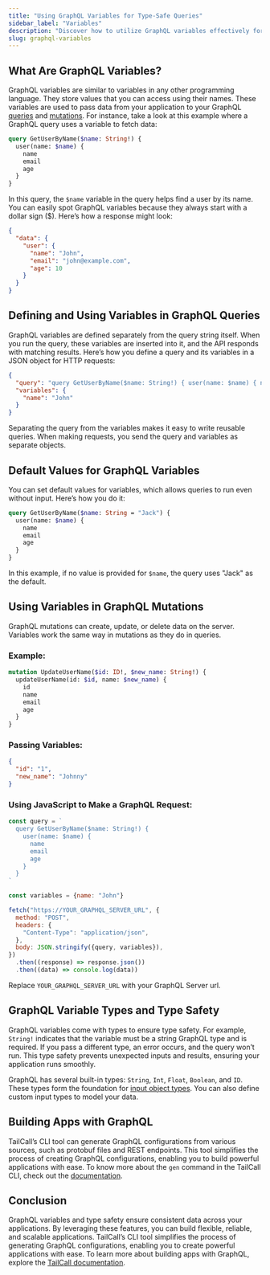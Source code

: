 ```yaml
---
title: "Using GraphQL Variables for Type-Safe Queries"
sidebar_label: "Variables"
description: "Discover how to utilize GraphQL variables effectively for type-safe queries. Learn best practices and examples to enhance your application's performance and reliability."
slug: graphql-variables
---
```


## What Are GraphQL Variables?

GraphQL variables are similar to variables in any other programming language. They store values that you can access using their names. These variables are used to pass data from your application to your GraphQL [queries](queries.md) and [mutations](mutations.md). For instance, take a look at this example where a GraphQL query uses a variable to fetch data:

```graphql
query GetUserByName($name: String!) {
  user(name: $name) {
    name
    email
    age
  }
}
```

In this query, the `$name` variable in the query helps find a user by its name. You can easily spot GraphQL variables because they always start with a dollar sign ($). Here’s how a response might look:

```json
{
  "data": {
    "user": {
      "name": "John",
      "email": "john@example.com",
      "age": 10
    }
  }
}
```

## Defining and Using Variables in GraphQL Queries

GraphQL variables are defined separately from the query string itself. When you run the query, these variables are inserted into it, and the API responds with matching results. Here’s how you define a query and its variables in a JSON object for HTTP requests:

```json
{
  "query": "query GetUserByName($name: String!) { user(name: $name) { name email age } }",
  "variables": {
    "name": "John"
  }
}
```

Separating the query from the variables makes it easy to write reusable queries. When making requests, you send the query and variables as separate objects.

## Default Values for GraphQL Variables

You can set default values for variables, which allows queries to run even without input. Here’s how you do it:

```graphql
query GetUserByName($name: String = "Jack") {
  user(name: $name) {
    name
    email
    age
  }
}
```

In this example, if no value is provided for `$name`, the query uses "Jack" as the default.

## Using Variables in GraphQL Mutations

GraphQL mutations can create, update, or delete data on the server. Variables work the same way in mutations as they do in queries.

### Example:

```graphql
mutation UpdateUserName($id: ID!, $new_name: String!) {
  updateUserName(id: $id, name: $new_name) {
    id
    name
    email
    age
  }
}
```

### Passing Variables:

```json
{
  "id": "1",
  "new_name": "Johnny"
}
```

### Using JavaScript to Make a GraphQL Request:

```javascript
const query = `
  query GetUserByName($name: String!) {
    user(name: $name) {
      name
      email
      age
    }
  }
`

const variables = {name: "John"}

fetch("https://YOUR_GRAPHQL_SERVER_URL", {
  method: "POST",
  headers: {
    "Content-Type": "application/json",
  },
  body: JSON.stringify({query, variables}),
})
  .then((response) => response.json())
  .then((data) => console.log(data))
```

Replace `YOUR_GRAPHQL_SERVER_URL` with your GraphQL Server url.

## GraphQL Variable Types and Type Safety

GraphQL variables come with types to ensure type safety. For example, `String!` indicates that the variable must be a string GraphQL type and is required. If you pass a different type, an error occurs, and the query won’t run. This type safety prevents unexpected inputs and results, ensuring your application runs smoothly.

GraphQL has several built-in types: `String`, `Int`, `Float`, `Boolean`, and `ID`. These types form the foundation for [input object types](schema-and-types.md#input-types). You can also define custom input types to model your data.

## Building Apps with GraphQL

TailCall’s CLI tool can generate GraphQL configurations from various sources, such as protobuf files and REST endpoints. This tool simplifies the process of creating GraphQL configurations, enabling you to build powerful applications with ease. To know more about the `gen` command in the TailCall CLI, check out the [documentation](/docs/tailcall-graphql-cli#gen).

## Conclusion

GraphQL variables and type safety ensure consistent data across your applications. By leveraging these features, you can build flexible, reliable, and scalable applications. TailCall’s CLI tool simplifies the process of generating GraphQL configurations, enabling you to create powerful applications with ease. To learn more about building apps with GraphQL, explore the [TailCall documentation](/docs).
